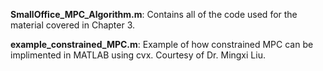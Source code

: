 **SmallOffice_MPC_Algorithm.m**: Contains all of the code used for the material covered in Chapter 3.

**example_constrained_MPC.m**: Example of how constrained MPC can be implimented in MATLAB using cvx. Courtesy of Dr. Mingxi Liu.
